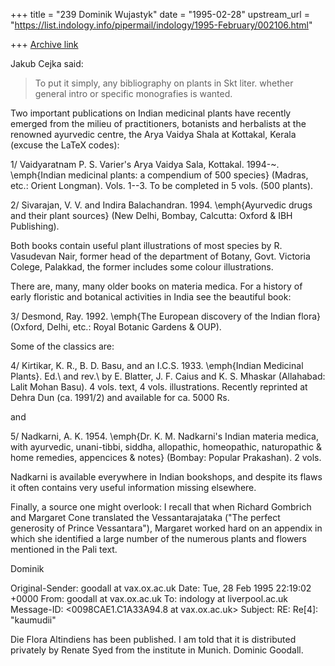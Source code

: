 +++
title = "239 Dominik Wujastyk"
date = "1995-02-28"
upstream_url = "https://list.indology.info/pipermail/indology/1995-February/002106.html"

+++
[Archive link](https://list.indology.info/pipermail/indology/1995-February/002106.html)


Jakub Cejka said:

>    To put it simply, any bibliography on plants in Skt liter. whether
> general intro or specific monografies is wanted.

Two important publications on Indian medicinal plants have recently
emerged from the milieu of practitioners, botanists and herbalists at
the renowned ayurvedic centre, the Arya Vaidya Shala at Kottakal,
Kerala (excuse the LaTeX codes):

  1/  Vaidyaratnam P. S. Varier's Arya Vaidya Sala, Kottakal.  1994-~.
  \emph{Indian medicinal plants: a compendium of 500 species} (Madras,
  etc.: Orient Longman).  Vols. 1--3.  To be completed in 5 vols. (500
  plants).

  2/ Sivarajan, V. V. and Indira Balachandran. 1994. \emph{Ayurvedic
  drugs and their plant sources} (New Delhi, Bombay, Calcutta: Oxford \&
  IBH Publishing).

Both books contain useful plant illustrations of most species by R.
Vasudevan Nair, former head of the department of Botany, Govt. Victoria
Colege, Palakkad, the former includes some colour illustrations.

There are, many, many older books on materia medica.  For a history of
early floristic and botanical activities in India see the beautiful
book:

  3/ Desmond, Ray. 1992.  \emph{The European discovery of the Indian
  flora} (Oxford, Delhi, etc.: Royal Botanic Gardens \& OUP).

Some of the classics are:

  4/  Kirtikar, K. R., B. D. Basu, and an I.C.S. 1933.  \emph{Indian
  Medicinal Plants}.  Ed.\ and rev.\ by E.  Blatter, J. F. Caius and K.
  S. Mhaskar (Allahabad: Lalit Mohan Basu). 4 vols. text, 4 vols.
  illustrations.
  Recently reprinted at Dehra Dun (ca. 1991/2) and available for ca.
  5000 Rs.

and

  5/  Nadkarni, A. K. 1954. \emph{Dr. K. M. Nadkarni's Indian materia
  medica, with ayurvedic, unani-tibbi, siddha, allopathic, homeopathic,
  naturopathic \& home remedies, appencices \& notes} (Bombay: Popular
  Prakashan). 2 vols.

Nadkarni is available everywhere in Indian bookshops, and despite its
flaws it often contains very useful information missing elsewhere.

Finally, a source one might overlook:  I recall that when Richard
Gombrich and Margaret Cone translated the Vessantarajataka ("The perfect
generosity of Prince Vessantara"), Margaret worked hard on an appendix
in which she identified a large number of the numerous plants and
flowers mentioned in the Pali text.

Dominik


Original-Sender: goodall at vax.ox.ac.uk
Date: Tue, 28 Feb 1995 22:19:02 +0000
From: goodall at vax.ox.ac.uk
To: indology at liverpool.ac.uk
Message-ID: <0098CAE1.C1A33A94.8 at vax.ox.ac.uk>
Subject: RE: Re[4]: "kaumudii"

Die Flora Altindiens has been published.  I am told that it is distributed
privately by Renate Syed from the institute in Munich.
Dominic Goodall.





